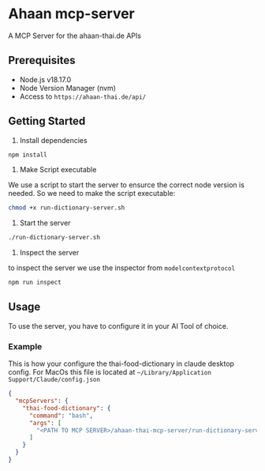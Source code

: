 # Ahaan mcp-server

A MCP Server for the ahaan-thai.de APIs

## Prerequisites

- Node.js v18.17.0
- Node Version Manager (nvm)
- Access to `https://ahaan-thai.de/api/`

## Getting Started

1. Install dependencies

```bash
npm install
```

1. Make Script executable

We use a script to start the server to ensurce the correct node version is needed.
So we need to make the script executable:

```bash
chmod +x run-dictionary-server.sh
```

1. Start the server

```bash
./run-dictionary-server.sh
```

1. Inspect the server

to inspect the server we use the inspector from `modelcontextprotocol`

```bash
npm run inspect
```

## Usage

To use the server, you have to configure it in your AI Tool of choice.

### Example

This is how your configure the thai-food-dictionary in claude desktop config.
For MacOs this file is located at `~/Library/Application Support/Claude/config.json`

```json
{
  "mcpServers": {
    "thai-food-dictionary": {
      "command": "bash",
      "args": [
        "<PATH TO MCP SERVER>/ahaan-thai-mcp-server/run-dictionary-server.sh"
      ]
    }
  }
}
```
